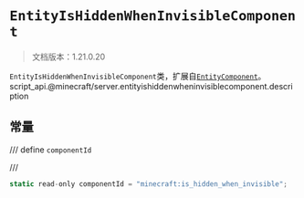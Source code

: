 # `EntityIsHiddenWhenInvisibleComponent`

> 文档版本：1.21.0.20

`EntityIsHiddenWhenInvisibleComponent`类，扩展自[`EntityComponent`](./entitycomponent.md)。script_api.@minecraft/server.entityishiddenwheninvisiblecomponent.description

## 常量

/// define
`componentId`


///

```js
static read-only componentId = "minecraft:is_hidden_when_invisible";
```

